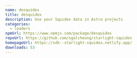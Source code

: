 ```yaml
---
name: desquidex
title: desquidex
description: Use your Squidex data in Astro projects
categories:
  - loaders
npmUrl: https://www.npmjs.com/package/desquidex
repoUrl: https://github.com/sgalcheung/starlight-squidex
homepageUrl: https://sdk--starlight-squidex.netlify.app/
downloads: 53
---
```

